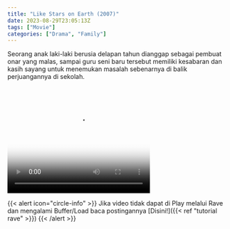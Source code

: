 ```yaml
---
title: "Like Stars on Earth (2007)"
date: 2023-08-29T23:05:13Z
tags: ["Movie"]
categories: ["Drama", "Family"]
---
```


Seorang anak laki-laki berusia delapan tahun dianggap sebagai pembuat onar yang malas, sampai guru seni baru tersebut memiliki kesabaran dan kasih sayang untuk menemukan masalah sebenarnya di balik perjuangannya di sekolah.

<video width="320" height="240" poster="https://www.themoviedb.org/t/p/original/owqarJSDllJGoEW8EMz8q6cvKDD.jpg" controls>
  <source src="https://kp3d-my.sharepoint.com/personal/ryoo_kp3d_onmicrosoft_com/_layouts/15/download.aspx?share=ERtUc6xv91VMpBwxhQ9d4Y8B3ij88TmG2MjblFjtzDEuEQ" type="video/mp4">
</video>

{{< alert icon="circle-info" >}}
Jika video tidak dapat di Play melalui Rave dan mengalami Buffer/Load baca postingannya [Disini!]({{< ref "tutorial rave" >}})
{{< /alert >}}